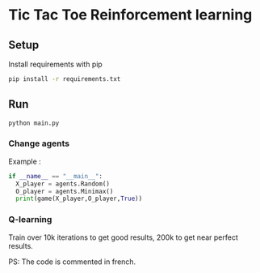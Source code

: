 # Tic Tac Toe Reinforcement learning

## Setup
Install requirements with pip

```bash
pip install -r requirements.txt
```
## Run
```bash
python main.py
```
### Change agents
Example :
```python
if __name__ == "__main__":
  X_player = agents.Random()
  O_player = agents.Minimax()
  print(game(X_player,O_player,True))
```
### Q-learning
Train over 10k iterations to get good results, 200k to get near perfect results.

PS: The code is commented in french.
